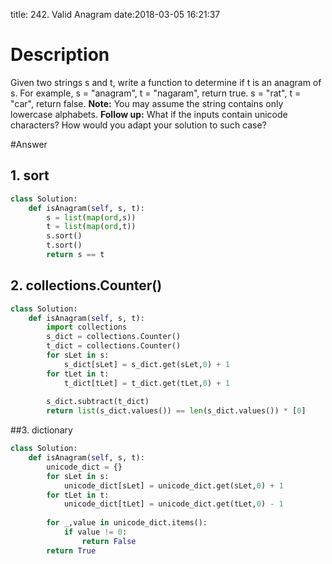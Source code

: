title: 242. Valid Anagram
date:2018-03-05 16:21:37

# Description
Given two strings s and t, write a function to determine if t is an anagram of s.
For example,
s = "anagram", t = "nagaram", return true.
s = "rat", t = "car", return false.
**Note:**
You may assume the string contains only lowercase alphabets.
**Follow up:**
What if the inputs contain unicode characters? How would you adapt your solution to such case?

#Answer
## 1. sort
```python
class Solution:
    def isAnagram(self, s, t):
        s = list(map(ord,s))
        t = list(map(ord,t))
        s.sort()
        t.sort()
        return s == t
```

## 2. collections.Counter()
```python
class Solution:
    def isAnagram(self, s, t):
        import collections
        s_dict = collections.Counter()
        t_dict = collections.Counter()
        for sLet in s:
            s_dict[sLet] = s_dict.get(sLet,0) + 1
        for tLet in t:
            t_dict[tLet] = t_dict.get(tLet,0) + 1
            
        s_dict.subtract(t_dict)
        return list(s_dict.values()) == len(s_dict.values()) * [0]
```

##3. dictionary        
```python
class Solution:
    def isAnagram(self, s, t):
        unicode_dict = {}
        for sLet in s:
            unicode_dict[sLet] = unicode_dict.get(sLet,0) + 1
        for tLet in t:
            unicode_dict[tLet] = unicode_dict.get(tLet,0) - 1
            
        for _,value in unicode_dict.items():
            if value != 0:
                return False
        return True
```